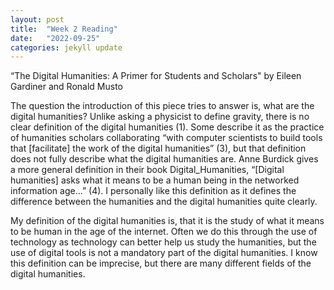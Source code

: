 ```yaml
---
layout: post
title:  "Week 2 Reading"
date:   "2022-09-25"
categories: jekyll update
---
```

“The Digital Humanities: A Primer for Students and Scholars" by Eileen Gardiner and Ronald Musto

The question the introduction of this piece tries to answer is, what are the digital humanities? Unlike asking a physicist to define gravity, there is no clear definition of the digital humanities (1). Some describe it as the practice of humanities scholars collaborating “with computer scientists to build tools that [facilitate] the work of the digital humanities” (3), but that definition does not fully describe what the digital humanities are. Anne Burdick gives a more general definition in their book Digital_Humanities, “[Digital humanities] asks what it means to be a human being in the networked information age…” (4). I personally like this definition as it defines the difference between the humanities and the digital humanities quite clearly. 

My definition of the digital humanities is, that it is the study of what it means to be human in the age of the internet. Often we do this through the use of technology as technology can better help us study the humanities, but the use of digital tools is not a mandatory part of the digital humanities. I know this definition can be imprecise, but there are many different fields of the digital humanities.

